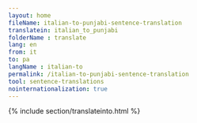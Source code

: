 ```yaml
---
layout: home
fileName: italian-to-punjabi-sentence-translation
translatein: italian_to_punjabi
folderName : translate
lang: en
from: it
to: pa
langName : italian-to
permalink: /italian-to-punjabi-sentence-translation
tool: sentence-translations
nointernationalization: true
---
```

{% include section/translateinto.html %}
